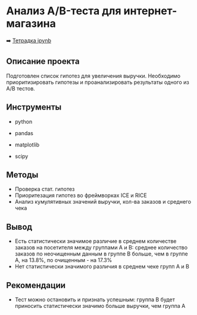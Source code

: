 # Анализ A/B-теста для интернет-магазина

➡️ [Тетрадка ipynb](https://github.com/mechfil/yandex_practicum/blob/main/AB-test%20online%20store%20-%202/AB-test%20online%20store%20-%202.ipynb)

## Описание проекта
Подготовлен список гипотез для увеличения выручки. Необходимо приоритизировать гипотезы и проанализировать результаты одного из A/B тестов.

## Инструменты
- python

- pandas
- matplotlib
- scipy

## Методы
- Проверка стат. гипотез
- Приоритезация гипотез во фреймворках ICE и RICE
- Анализ кумулятивных значений выручки, кол-ва заказов и среднего чека

## Вывод
- Есть статистически значимое различие в среднем количестве заказов на посетителя между группами A и B: среднее количество заказов по неочищенным данным в группе B больше, чем в группе A, на 13.8%, по очищенным - на 17.3%
- Нет статистически значимого различия в среднем чеке групп A и B

## Рекомендации
- Тест можно остановить и признать успешным: группа B будет приносить статистически значимо больше выручки, чем группа A